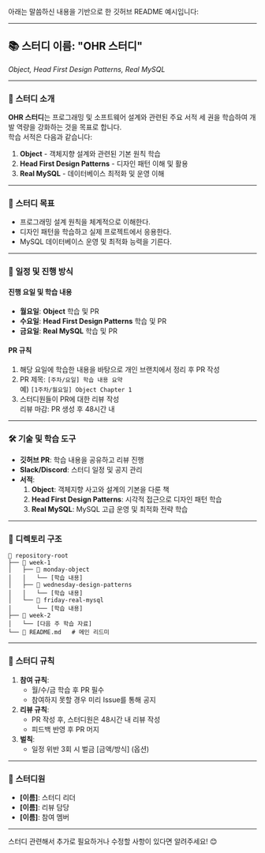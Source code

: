 아래는 말씀하신 내용을 기반으로 한 깃허브 README 예시입니다:

---

## 📚 **스터디 이름**: "OHR 스터디"  
_Object, Head First Design Patterns, Real MySQL_

---

### 🌟 **스터디 소개**
**OHR 스터디**는 프로그래밍 및 소프트웨어 설계와 관련된 주요 서적 세 권을 학습하여 개발 역량을 강화하는 것을 목표로 합니다.  
학습 서적은 다음과 같습니다:
1. **Object** - 객체지향 설계와 관련된 기본 원칙 학습
2. **Head First Design Patterns** - 디자인 패턴 이해 및 활용
3. **Real MySQL** - 데이터베이스 최적화 및 운영 이해

---

### 🚀 **스터디 목표**
- 프로그래밍 설계 원칙을 체계적으로 이해한다.
- 디자인 패턴을 학습하고 실제 프로젝트에서 응용한다.
- MySQL 데이터베이스 운영 및 최적화 능력을 기른다.

---

### 📅 **일정 및 진행 방식**

#### **진행 요일 및 학습 내용**
- **월요일**: **Object** 학습 및 PR
- **수요일**: **Head First Design Patterns** 학습 및 PR
- **금요일**: **Real MySQL** 학습 및 PR

#### **PR 규칙**
1. 해당 요일에 학습한 내용을 바탕으로 개인 브랜치에서 정리 후 PR 작성
2. PR 제목: `[주차/요일] 학습 내용 요약`  
   예) `[1주차/월요일] Object Chapter 1`
3. 스터디원들이 PR에 대한 리뷰 작성  
   리뷰 마감: PR 생성 후 48시간 내

---

### 🛠️ **기술 및 학습 도구**
- **깃허브 PR**: 학습 내용을 공유하고 리뷰 진행
- **Slack/Discord**: 스터디 일정 및 공지 관리
- **서적**:
  1. **Object**: 객체지향 사고와 설계의 기본을 다룬 책
  2. **Head First Design Patterns**: 시각적 접근으로 디자인 패턴 학습
  3. **Real MySQL**: MySQL 고급 운영 및 최적화 전략 학습

---

### 📖 **디렉토리 구조**
```
📂 repository-root
├── 📁 week-1
│   ├── 📁 monday-object
│   │   └── [학습 내용]
│   ├── 📁 wednesday-design-patterns
│   │   └── [학습 내용]
│   └── 📁 friday-real-mysql
│       └── [학습 내용]
├── 📁 week-2
│   └── [다음 주 학습 자료]
└── 📄 README.md   # 메인 리드미
```

---

### 💬 **스터디 규칙**
1. **참여 규칙**:
   - 월/수/금 학습 후 PR 필수
   - 참여하지 못할 경우 미리 Issue를 통해 공지
2. **리뷰 규칙**:
   - PR 작성 후, 스터디원은 48시간 내 리뷰 작성
   - 피드백 반영 후 PR 머지
3. **벌칙**:
   - 일정 위반 3회 시 벌금 [금액/방식] (옵션)

---

### 🙌 **스터디원**
- **[이름]**: 스터디 리더  
- **[이름]**: 리뷰 담당  
- **[이름]**: 참여 멤버  

---

스터디 관련해서 추가로 필요하거나 수정할 사항이 있다면 알려주세요! 😊
